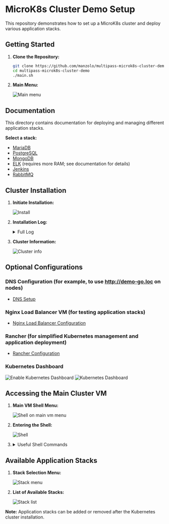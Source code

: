 # MicroK8s Cluster Demo Setup

This repository demonstrates how to set up a MicroK8s cluster and deploy various application stacks.

## Getting Started

1.  **Clone the Repository:**

    ```bash
    git clone https://github.com/manzolo/multipass-microk8s-cluster-demo.git
    cd multipass-microk8s-cluster-demo
    ./main.sh
    ```

2.  **Main Menu:**

    ![Main menu](images/menu.png)

## Documentation

This directory contains documentation for deploying and managing different application stacks.

**Select a stack:**

* [MariaDB](mariadb/README.md)
* [PostgreSQL](postgres/README.md)
* [MongoDB](mongodb/README.md)
* [ELK](elk/README.md) (requires more RAM; see documentation for details)
* [Jenkins](jenkins/README.md)
* [RabbitMQ](rabbitmq/README.md)

## Cluster Installation

1.  **Initiate Installation:**

    ![Install](images/install.png)

2.  **Installation Log:**
    <details>
    
    ![immagine](https://user-images.githubusercontent.com/7722346/213332709-7f2fb680-e859-4ed1-a456-e271701aa3a5.png)

    ![immagine](https://user-images.githubusercontent.com/7722346/213332976-0762af52-85b9-4aa7-bb3c-a298e52048e7.png)

    ![immagine](https://user-images.githubusercontent.com/7722346/213333132-b66f43e4-a3bb-4501-b06e-3b4395130847.png)
        <summary>Full Log</summary>
        
        $ ./create_kube_vms.sh
        Script started at: 28/02/2025 23:09:25
        Checking prerequisites...
        Creating DNS VM: k8s-dns-server
        Launched: k8s-dns-server
        Installing dnsmasq on k8s-dns-server
        dnsmasq: syntax check OK.
        Add k8s-dns-server MOTD
        DNS VM k8s-dns-server is ready!
        Creating VM: k8s-main
        Launched: k8s-main
        Name:           k8s-main
        State:          Running
        Snapshots:      0
        IPv4:           10.38.166.122
        Release:        Ubuntu 20.04.6 LTS
        Image hash:     8d73e811f51e (Ubuntu 20.04 LTS)
        CPU(s):         2
        Load:           0.40 0.10 0.03
        Disk usage:     1.6GiB out of 19.3GiB
        Memory usage:   163.8MiB out of 3.8GiB
        Mounts:         --
        Configuring DNS resolver on k8s-main to use k8s-dns-server (10.38.166.247)
        Add k8s-main.loc -> 10.38.166.122 to DNS on k8s-dns-server
        k8s-main.loc added successfully to DNS on k8s-dns-server!
        Restarting dnsmasq on k8s-dns-server
        === Task 1: k8s-main Setup ===
        microk8s (1.32/stable) v1.32.1 from Canonical✓ installed
        snap "microk8s" is already installed, see 'snap help refresh'
        Added:
        - microk8s.helm as helm
        Added:
        - microk8s.helm3 as helm3
        Added:
        - microk8s.kubectl as kubectl
        Added:
        - microk8s.kubectl as k
        Infer repository core for addon hostpath-storage
        Enabling default storage class.
        WARNING: Hostpath storage is not suitable for production environments.
                A hostpath volume can grow beyond the size limit set in the volume claim manifest.

        deployment.apps/hostpath-provisioner created
        storageclass.storage.k8s.io/microk8s-hostpath created
        serviceaccount/microk8s-hostpath created
        clusterrole.rbac.authorization.k8s.io/microk8s-hostpath created
        clusterrolebinding.rbac.authorization.k8s.io/microk8s-hostpath created
        Storage will be available soon.
        Waiting for microk8s to be ready...
        Checking prerequisites...
        Cloning VM: k8s-node1
        Clone VM: k8s-main -> k8s-node1
        Cloned from k8s-main to k8s-node1.
        Cloning VM: k8s-node2
        Clone VM: k8s-node1 -> k8s-node2
        Cloned from k8s-node1 to k8s-node2.
        Configuring VM nodes...
        Waiting for microk8s to be ready on k8s-node1...
        MicroK8s is ready on k8s-node1.
        Configuring DNS resolver on k8s-node1 to use k8s-dns-server (10.38.166.247)
        Add k8s-node1.loc -> 10.38.166.169 to DNS on k8s-dns-server
        k8s-node1.loc added successfully to DNS on k8s-dns-server!
        Restarting dnsmasq on k8s-dns-server
        Name:           k8s-node1
        State:          Running
        Snapshots:      0
        IPv4:           10.38.166.169
        Release:        Ubuntu 20.04.6 LTS
        Image hash:     8d73e811f51e (Ubuntu 20.04 LTS)
        CPU(s):         2
        Load:           0.94 0.21 0.07
        Disk usage:     2.2GiB out of 19.3GiB
        Memory usage:   415.7MiB out of 3.8GiB
        Mounts:         --
        Waiting for microk8s to be ready on k8s-main...
        MicroK8s is ready on k8s-main.
        Generating join cluster command for k8s-main
        Installing microk8s on k8s-node1
        WARNING: Hostpath storage is enabled and is not suitable for multi node clusters.

        Contacting cluster at 10.38.166.122

        The node has joined the cluster and will appear in the nodes list in a few seconds.

        This worker node gets automatically configured with the API server endpoints.
        If the API servers are behind a loadbalancer please set the '--refresh-interval' to '0s' in:
            /var/snap/microk8s/current/args/apiserver-proxy
        and replace the API server endpoints with the one provided by the loadbalancer in:
            /var/snap/microk8s/current/args/traefik/provider.yaml

        Successfully joined the cluster.
        MicroK8s joined successfully on k8s-node1.
        Waiting for microk8s to be ready on k8s-node2...
        MicroK8s is ready on k8s-node2.
        Configuring DNS resolver on k8s-node2 to use k8s-dns-server (10.38.166.247)
        Add k8s-node2.loc -> 10.38.166.44 to DNS on k8s-dns-server
        k8s-node2.loc added successfully to DNS on k8s-dns-server!
        Restarting dnsmasq on k8s-dns-server
        Name:           k8s-node2
        State:          Running
        Snapshots:      0
        IPv4:           10.38.166.44
        Release:        Ubuntu 20.04.6 LTS
        Image hash:     8d73e811f51e (Ubuntu 20.04 LTS)
        CPU(s):         2
        Load:           0.71 0.16 0.05
        Disk usage:     2.2GiB out of 19.3GiB
        Memory usage:   416.9MiB out of 3.8GiB
        Mounts:         --
        Waiting for microk8s to be ready on k8s-main...
        MicroK8s is ready on k8s-main.
        Generating join cluster command for k8s-main
        Installing microk8s on k8s-node2
        WARNING: Hostpath storage is enabled and is not suitable for multi node clusters.

        Contacting cluster at 10.38.166.122

        The node has joined the cluster and will appear in the nodes list in a few seconds.

        This worker node gets automatically configured with the API server endpoints.
        If the API servers are behind a loadbalancer please set the '--refresh-interval' to '0s' in:
            /var/snap/microk8s/current/args/apiserver-proxy
        and replace the API server endpoints with the one provided by the loadbalancer in:
            /var/snap/microk8s/current/args/traefik/provider.yaml

        Successfully joined the cluster.
        MicroK8s joined successfully on k8s-node2.
        Restarting main node: k8s-main
        Waiting for microk8s to be ready on k8s-main...
        MicroK8s is ready on k8s-main.
        Checking nodes status...
        All nodes are ready. Skipping restart.
        MicroK8s restart process completed.
        Waiting for microk8s to be ready on k8s-main...
        MicroK8s is ready on k8s-main.
        === Task 3: Completing microk8s setup ===
        Attempt 1 for: cat /home/ubuntu/microk8s_demo_config/demo-go.yaml | envsubst | kubectl apply -f -
        namespace/demo-go created
        deployment.apps/demo-go created
        service/demo-go created
        Deploy OK.
        Attempt 1 for: kubectl rollout status deployment/demo-go -n demo-go
        Waiting for deployment "demo-go" rollout to finish: 0 of 2 updated replicas are available...
        Waiting for deployment "demo-go" rollout to finish: 1 of 2 updated replicas are available...
        deployment "demo-go" successfully rolled out
        Deploy OK.
        Attempt 1 for: cat /home/ubuntu/microk8s_demo_config/demo-php.yaml | envsubst | kubectl apply -f -
        namespace/demo-php created
        deployment.apps/demo-php created
        service/demo-php created
        Deploy OK.
        Attempt 1 for: kubectl rollout status deployment/demo-php -n demo-php
        Waiting for deployment "demo-php" rollout to finish: 0 of 2 updated replicas are available...
        Waiting for deployment "demo-php" rollout to finish: 1 of 2 updated replicas are available...
        deployment "demo-php" successfully rolled out
        Deploy OK.
        Attempt 1 for: cat /home/ubuntu/microk8s_demo_config/static-site.yaml | envsubst | kubectl apply -f -
        namespace/static-site created
        configmap/static-site-html created
        ingress.networking.k8s.io/static-site-ingress created
        deployment.apps/static-site created
        service/static-site created
        Deploy OK.
        Attempt 1 for: kubectl rollout status deployment/static-site -n static-site
        Waiting for deployment "static-site" rollout to finish: 0 of 2 updated replicas are available...
        Waiting for deployment "static-site" rollout to finish: 1 of 2 updated replicas are available...
        deployment "static-site" successfully rolled out
        Deploy OK.
        Mariadb: root - root
        Attempt 1 for: cat /home/ubuntu/microk8s_demo_config/mariadb.yaml | envsubst | kubectl apply -f -
        namespace/mariadb created
        secret/mariadb-secret created
        statefulset.apps/mariadb created
        service/mariadb created
        deployment.apps/phpmyadmin created
        service/phpmyadmin created
        ingress.networking.k8s.io/phpmyadmin-ingress created
        Deploy OK.
        Attempt 1 for: kubectl rollout status deployment/phpmyadmin -n mariadb
        Waiting for deployment "phpmyadmin" rollout to finish: 0 of 1 updated replicas are available...
        deployment "phpmyadmin" successfully rolled out
        Deploy OK.
        Attempt 1 for: cat /home/ubuntu/microk8s_demo_config/mongodb.yaml | envsubst | kubectl apply -f -
        namespace/mongodb created
        secret/mongodb-secret created
        service/mongodb created
        statefulset.apps/mongodb created
        deployment.apps/mongodb-express created
        service/mongodb-express created
        ingress.networking.k8s.io/mongodb-express-ingress created
        Deploy OK.
        Attempt 1 for: kubectl rollout status deployment/mongodb-express -n mongodb
        Waiting for deployment "mongodb-express" rollout to finish: 0 of 1 updated replicas are available...
        deployment "mongodb-express" successfully rolled out
        Deploy OK.
        Pgadmin: admin@example.com - password
        Attempt 1 for: cat /home/ubuntu/microk8s_demo_config/postgres.yaml | envsubst | kubectl apply -f -
        namespace/postgres created
        secret/postgres-secret created
        service/postgres created
        statefulset.apps/postgres created
        deployment.apps/pgadmin created
        service/pgadmin created
        ingress.networking.k8s.io/pgadmin-ingress created
        Deploy OK.
        Attempt 1 for: kubectl rollout status deployment/pgadmin -n postgres
        Waiting for deployment "pgadmin" rollout to finish: 0 of 1 updated replicas are available...
        deployment "pgadmin" successfully rolled out
        Deploy OK.
        Attempt 1 for: cat /home/ubuntu/microk8s_demo_config/elk.yaml | envsubst | kubectl apply -f -
        namespace/elk created
        statefulset.apps/elasticsearch created
        service/elasticsearch created
        deployment.apps/kibana created
        service/kibana created
        ingress.networking.k8s.io/kibana-ingress created
        Deploy OK.
        Attempt 1 for: kubectl rollout status deployment/kibana -n elk
        Waiting for deployment "kibana" rollout to finish: 0 of 1 updated replicas are available...
        deployment "kibana" successfully rolled out
        Deploy OK.
        Waiting for deploy complete...
        Add k8s-main MOTD
        Scaling and rolling out deployments...
        deployment.apps/demo-go scaled
        Waiting for deployment "demo-go" rollout to finish: 2 of 6 updated replicas are available...
        Waiting for deployment "demo-go" rollout to finish: 3 of 6 updated replicas are available...
        Waiting for deployment "demo-go" rollout to finish: 4 of 6 updated replicas are available...
        Waiting for deployment "demo-go" rollout to finish: 5 of 6 updated replicas are available...
        deployment "demo-go" successfully rolled out
        deployment.apps/demo-php scaled
        Waiting for deployment "demo-php" rollout to finish: 2 of 6 updated replicas are available...
        Waiting for deployment "demo-php" rollout to finish: 3 of 6 updated replicas are available...
        Waiting for deployment "demo-php" rollout to finish: 4 of 6 updated replicas are available...
        Waiting for deployment "demo-php" rollout to finish: 5 of 6 updated replicas are available...
        deployment "demo-php" successfully rolled out
        Getting all resources...
        NAME                           READY   STATUS    RESTARTS   AGE     IP             NODE        NOMINATED NODE   READINESS GATES
        pod/demo-go-7cffbb5f45-2c4xq   1/1     Running   0          12s     10.1.36.69     k8s-node1   <none>           <none>
        pod/demo-go-7cffbb5f45-4zrth   1/1     Running   0          2m26s   10.1.169.129   k8s-node2   <none>           <none>
        pod/demo-go-7cffbb5f45-7t6qw   1/1     Running   0          2m26s   10.1.36.65     k8s-node1   <none>           <none>
        pod/demo-go-7cffbb5f45-grslf   1/1     Running   0          12s     10.1.194.198   k8s-main    <none>           <none>
        pod/demo-go-7cffbb5f45-qbmf8   1/1     Running   0          12s     10.1.194.197   k8s-main    <none>           <none>
        pod/demo-go-7cffbb5f45-tbg6d   1/1     Running   0          12s     10.1.169.134   k8s-node2   <none>           <none>

        NAME              TYPE       CLUSTER-IP       EXTERNAL-IP   PORT(S)        AGE     SELECTOR
        service/demo-go   NodePort   10.152.183.140   <none>        80:31001/TCP   2m26s   app=demo-go

        NAME                      READY   UP-TO-DATE   AVAILABLE   AGE     CONTAINERS   IMAGES                  SELECTOR
        deployment.apps/demo-go   6/6     6            6           2m26s   demo-go      manzolo/demo-go:0.2.0   app=demo-go

        NAME                                 DESIRED   CURRENT   READY   AGE     CONTAINERS   IMAGES                  SELECTOR
        replicaset.apps/demo-go-7cffbb5f45   6         6         6       2m26s   demo-go      manzolo/demo-go:0.2.0   app=demo-go,pod-template-hash=7cffbb5f45
        NAME                            READY   STATUS    RESTARTS   AGE     IP             NODE        NOMINATED NODE   READINESS GATES
        pod/demo-php-5f75c98b99-448m5   1/1     Running   0          9s      10.1.194.200   k8s-main    <none>           <none>
        pod/demo-php-5f75c98b99-86pfm   1/1     Running   0          2m10s   10.1.169.130   k8s-node2   <none>           <none>
        pod/demo-php-5f75c98b99-9lpsx   1/1     Running   0          9s      10.1.36.70     k8s-node1   <none>           <none>
        pod/demo-php-5f75c98b99-gjkjt   1/1     Running   0          8s      10.1.169.135   k8s-node2   <none>           <none>
        pod/demo-php-5f75c98b99-jdnqh   1/1     Running   0          2m10s   10.1.36.66     k8s-node1   <none>           <none>
        pod/demo-php-5f75c98b99-tm2rh   1/1     Running   0          9s      10.1.194.199   k8s-main    <none>           <none>

        NAME               TYPE       CLUSTER-IP       EXTERNAL-IP   PORT(S)        AGE     SELECTOR
        service/demo-php   NodePort   10.152.183.154   <none>        80:31002/TCP   2m10s   app=demo-php

        NAME                       READY   UP-TO-DATE   AVAILABLE   AGE     CONTAINERS   IMAGES                   SELECTOR
        deployment.apps/demo-php   6/6     6            6           2m10s   demo-php     manzolo/demo-php:0.2.0   app=demo-php

        NAME                                  DESIRED   CURRENT   READY   AGE     CONTAINERS   IMAGES                   SELECTOR
        replicaset.apps/demo-php-5f75c98b99   6         6         6       2m10s   demo-php     manzolo/demo-php:0.2.0   app=demo-php,pod-template-hash=5f75c98b99
        Enter on k8s-main:
        multipass shell k8s-main
        Cleaning temporary files...
        Testing Golang service:
        curl -s http://10.38.166.122:31001
        {
            "id": "846",
            "hostname": "demo-go-7cffbb5f45-4zrth",
            "ip": "10.1.169.129",
            "datetime": "2025-02-28 22:16:35",
            "app_version": "1.0.0"
        }Testing PHP service:
        http://10.38.166.122:31002

        {
            "id": "5577006791947779410",
            "hostname": "demo-go-c769ff578-8fwx7",
            "ip": "10.1.36.66",
            "datetime": "2023.01.21 00:38:32"
        }
        {
            "id": "5577006791947779410",
            "hostname": "demo-go-c769ff578-p6zqk",
            "ip": "10.1.194.199",
            "datetime": "2023.01.21 00:38:34"
        }
        {
            "id": "5577006791947779410",
            "hostname": "demo-go-c769ff578-zcdfh",
            "ip": "10.1.169.130",
            "datetime": "2023.01.21 00:38:35"
        }

    </details>  
    
3.  **Cluster Information:**

    ![Cluster info](images/cluster-info.png)

## Optional Configurations

### DNS Configuration (for example, to use http://demo-go.loc on nodes)

* [DNS Setup](dns/README.md)

### Nginx Load Balancer VM (for testing application stacks)

* [Nginx Load Balancer Configuration](nginx-lb/README.md)

### Rancher (for simplified Kubernetes management and application deployment)

* [Rancher Configuration](rancher/README.md)

### Kubernetes Dashboard

  ![Enable Kubernetes Dashboard](images/enable-k8s-dashboard.png)
  ![Kubernetes Dashboard](images/k8s-dashboard.png)

## Accessing the Main Cluster VM

1.  **Main VM Shell Menu:**

    ![Shell on main vm menu](images/shell_main.png)

2.  **Entering the Shell:**

    ![Shell](images/shell_main_enter.png)

3.  <details>
        <summary>Useful Shell Commands</summary>

        ================================================
          Kubernetes Cluster Management Commands
        ================================================

         Apply new configuration:
        kubectl apply -f microk8s_demo_config/demo-go.yaml

         Scale up to 20 demo-go pods:
        kubectl scale deployment demo-go --replicas=20 -n demo-go

         Scale up to 5 demo-php pods:
        kubectl scale deployment demo-php --replicas=5 -n demo-php

         Show demo-go pods rollout status:
        kubectl rollout status deployment/demo-go -n demo-go

         Show demo-php pods rollout status:
        kubectl rollout status deployment/demo-php -n demo-php

         Show demo-php pods:
        kubectl get all -o wide -n demo-php

         Show demo-go pods:
        kubectl get all -o wide -n demo-go

         Show mariadb pods:
        kubectl get all -o wide -n mariadb

         Show postgres pods:
        kubectl get all -o wide -n postgres 

         Show elk pods:
        kubectl get all -o wide -n elk

        ️ Show node details:
        kubectl get node

        ================================================
          Microk8s Dashboard
        ================================================

        ️ Enable dashboard:
        microk8s enable community
        microk8s enable dashboard-ingress --hostname ${VM_MAIN_NAME}.${DNS_SUFFIX} --allow 0.0.0.0/0

         Show MicroK8s Dashboard Token:
        kubectl describe secret -n kube-system microk8s-dashboard-token | grep "token:" | awk '{print $2}'

         Start dashboard:
        microk8s kubectl port-forward -n kube-system service/kubernetes-dashboard 10443:443 --address 0.0.0.0

        https://${VM_MAIN_NAME}.${DNS_SUFFIX}:10443/#/login
        
    </details>


## Available Application Stacks

1.  **Stack Selection Menu:**

    ![Stack menu](images/stack_menu.png)

2.  **List of Available Stacks:**

    ![Stack list](images/stack_list.png)

**Note:** Application stacks can be added or removed after the Kubernetes cluster installation.
